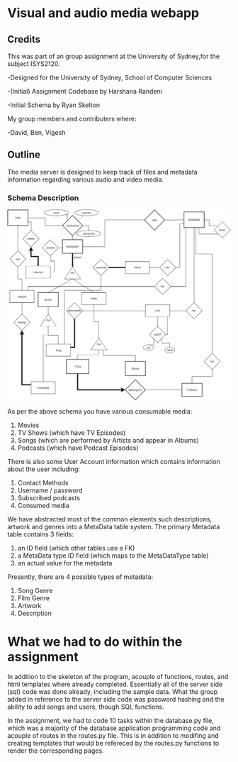 # Visual and audio media webapp

## Credits
This was part of an group assignment at the University of Sydney,for the subject ISYS2120.

-Designed for the University of Sydney, School of Computer Sciences

-(Initial) Assignment Codebase by Harshana Randeni

-Initial Schema by Ryan Skelton

My group members and contributers where:

-David, Ben, Vigesh


## Outline

The media server is designed to keep track of files and metadata information regarding
various audio and video media.

### Schema Description

![ERD](demo%20images/ISYS2120_a3_erd.png)

As per the above schema you have various consumable media:

1. Movies
1. TV Shows (which have TV Episodes)
1. Songs (which are performed by Artists and appear in Albums)
1. Podcasts (which have Podcast Episodes)

There is also some User Account information which contains information about the user
including:

1. Contact Methods
1. Username / password
1. Subscribed podcasts
1. Consumed media

We have abstracted most of the common elements such descriptions, artwork and genres
into a MetaData table system. The primary Metadata table contains 3 fields:

1. an ID field (which other tables use a FK)
1. a MetaData type ID field (which maps to the MetaDataType table)
1. an actual value for the metadata

Presently, there are 4 possible types of metadata:

1. Song Genre
1. Film Genre
1. Artwork
1. Description

# What we had to do within the assignment
In addition to the skeleton of the program, acouple of functions, routes, and html templates where already completed. Essentially all of the server side (sql) code was done already, including the sample data. What the group added in reference to the server side code was password hashing and the ability to add songs and users, though SQL functions.

In the assignment, we had to code 10 tasks within the database.py file, which was a majority of the database application programming code and acouple of routes in the routes.py file. This is in addition to modifing and creating templates that would be refereced by the routes.py functions to render the corresponding pages.


